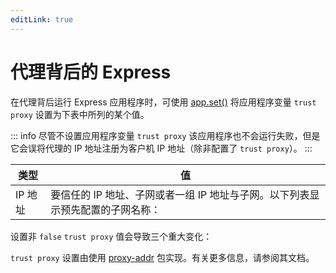 ```yaml
---
editLink: true
---
```


# 代理背后的 Express

在代理背后运行 Express 应用程序时，可使用 [app.set()](/4x/api.html#app.set) 将应用程序变量 `trust proxy` 设置为下表中所列的某个值。

::: info
尽管不设置应用程序变量 `trust proxy` 该应用程序也不会运行失败，但是它会误将代理的 IP 地址注册为客户机 IP 地址（除非配置了 `trust proxy`）。
:::

| 类型    | 值                                           |
| ----- | ------------------------------------------- |
| IP 地址 | 要信任的 IP 地址、子网或者一组 IP 地址与子网。以下列表显示预先配置的子网名称： |

设置非 `false` `trust proxy` 值会导致三个重大变化：

`trust proxy` 设置由使用 [proxy-addr](https://www.npmjs.com/package/proxy-addr) 包实现。有关更多信息，请参阅其文档。
